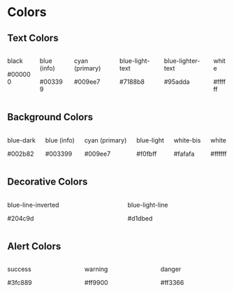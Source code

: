 # Colors

## Text Colors

<div class="bal-app">
  <div class="columns is-multiline mt-2">
    <div class="column is-4 has-background-black">
      <p class="has-text-white is-bold">black</p>
      <p class="has-text-white is-small">#000000</p>
    </div>
    <div class="column is-4 has-background-blue">
      <p class="has-text-white is-bold">blue (info)</p>
      <p class="has-text-white is-small">#003399</p>
    </div>
    <div class="column is-4 has-background-cyan">
      <p class="has-text-white is-bold">cyan (primary)</p>
      <p class="has-text-white is-small">#009ee7</p>
    </div>    
    <div class="column is-4 has-background-blue-light-text">
      <p class="has-text-white is-bold">blue-light-text</p>
      <p class="has-text-white is-small">#7188b8</p>
    </div>
    <div class="column is-4 has-background-blue-lighter-text">
      <p class="has-text-blue is-bold">blue-lighter-text</p>
      <p class="has-text-blue is-small">#95adda</p>
    </div>
    <div class="column is-4 has-background-white">
      <p class="has-text-blue is-bold">white</p>
      <p class="has-text-blue is-small">#ffffff</p>
    </div>
  </div>
</div>

## Background Colors

<div class="bal-app">
  <div class="columns is-multiline mt-2">
    <div class="column is-4 has-background-blue-dark">
      <p class="has-text-white is-bold">blue-dark</p>
      <p class="has-text-white is-small">#002b82</p>
    </div>
    <div class="column is-4 has-background-blue">
      <p class="has-text-white is-bold">blue (info)</p>
      <p class="has-text-white is-small">#003399</p>
    </div>
    <div class="column is-4 has-background-cyan">
      <p class="has-text-white is-bold">cyan (primary)</p>
      <p class="has-text-white is-small">#009ee7</p>
    </div>
    <div class="column is-4 has-background-blue-light">
      <p class="has-text-blue is-bold">blue-light</p>
      <p class="has-text-blue is-small">#f0fbff</p>
    </div>
    <div class="column is-4 has-background-white-bis">
      <p class="has-text-blue is-bold">white-bis</p>
      <p class="has-text-blue is-small">#fafafa</p>
    </div>    
    <div class="column is-4 has-background-white">
      <p class="has-text-blue is-bold">white</p>
      <p class="has-text-blue is-small">#ffffff</p>
    </div>
  </div>
</div>

## Decorative Colors

<div class="bal-app">
  <div class="columns is-multiline mt-2">
    <div class="column is-4 has-background-blue-line-inverted">
      <p class="has-text-white is-bold">blue-line-inverted</p>
      <p class="has-text-white is-small">#204c9d</p>
    </div>
    <div class="column is-4 has-background-blue-light-line">
      <p class="has-text-blue is-bold">blue-light-line</p>
      <p class="has-text-blue is-small">#d1dbed</p>
    </div>
  </div>
</div>

## Alert Colors

<div class="bal-app">
  <div class="columns is-multiline mt-2">
    <div class="column is-4 has-background-success">
      <p class="has-text-white is-bold">success</p>
      <p class="has-text-white is-small">#3fc889</p>
    </div>
    <div class="column is-4 has-background-warning">
      <p class="has-text-white is-bold">warning</p>
      <p class="has-text-white is-small">#ff9900</p>
    </div>
    <div class="column is-4 has-background-danger">
      <p class="has-text-white is-bold">danger</p>
      <p class="has-text-white is-small">#ff3366</p>
    </div>
  </div>
</div>
